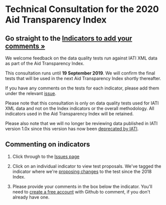 # Technical Consultation for the 2020 Aid Transparency Index

## Go straight to the [Indicators to add your comments &raquo;](https://github.com/pwyf/latest-index-indicator-definitions/issues)

We welcome feedback on the data quality tests run against IATI XML data as part of the Aid Transparency Index.

This consultation runs until **19 September 2019**. We will confirm the final tests that will be used in the next Aid Transparency Index shortly thereafter.

If you have any comments on the tests for each indicator, please add them under the relevant [issue](https://github.com/pwyf/latest-index-indicator-definitions/issues).

Please note that this consultation is only on data quality tests used for IATI XML data and not on the Index indicators or the overall methodology. All indicators used in the Aid Transparency Index will be retained.

Please also note that we will no longer be reviewing data published in IATI version 1.0x since this version has now been [deprecated by IATI](https://iatistandard.org/en/news/notice-deprecation-of-version-1-of-the-iati-standard/). 

## Commenting on indicators
1. Click through to the [Issues page](https://github.com/pwyf/latest-index-indicator-definitions/issues)

2. Click on an individual indicator to view test proposals. We've tagged the indicator where we're [proposing changes](https://github.com/pwyf/latest-index-indicator-definitions/issues?q=is%3Aissue+is%3Aopen+label%3A%22Proposed+change%22) to the test since the 2018 Index.

3. Please provide your comments in the box below the indicator. You'll need to  [create a free account](https://github.com/join) with Github to comment, if you don't already have one.
